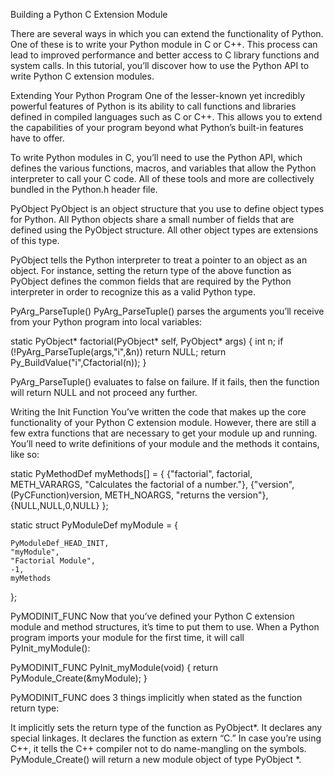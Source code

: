Building a Python C Extension Module

There are several ways in which you can extend the functionality of Python. One of these is to write your Python module in C or C++. This process can lead to improved performance and better access to C library functions and system calls. In this tutorial, you’ll discover how to use the Python API to write Python C extension modules.

Extending Your Python Program
One of the lesser-known yet incredibly powerful features of Python is its ability to call functions and libraries defined in compiled languages such as C or C++. This allows you to extend the capabilities of your program beyond what Python’s built-in features have to offer.

To write Python modules in C, you’ll need to use the Python API, which defines the various functions, macros, and variables that allow the Python interpreter to call your C code. All of these tools and more are collectively bundled in the Python.h header file.

PyObject
PyObject is an object structure that you use to define object types for Python. All Python objects share a small number of fields that are defined using the PyObject structure. All other object types are extensions of this type.

PyObject tells the Python interpreter to treat a pointer to an object as an object. For instance, setting the return type of the above function as PyObject defines the common fields that are required by the Python interpreter in order to recognize this as a valid Python type.

PyArg_ParseTuple()
PyArg_ParseTuple() parses the arguments you’ll receive from your Python program into local variables:

static PyObject* factorial(PyObject* self, PyObject* args)
{
	int n;
	if (!PyArg_ParseTuple(args,"i",&n))
		return NULL;
	return Py_BuildValue("i",Cfactorial(n));
}

PyArg_ParseTuple() evaluates to false on failure. If it fails, then the function will return NULL and not proceed any further.

Writing the Init Function
You’ve written the code that makes up the core functionality of your Python C extension module. However, there are still a few extra functions that are necessary to get your module up and running. You’ll need to write definitions of your module and the methods it contains, like so:

static PyMethodDef myMethods[] = {
	{"factorial", factorial, METH_VARARGS, "Calculates the factorial of a number."},
	{"version", (PyCFunction)version, METH_NOARGS, "returns the version"},
	{NULL,NULL,0,NULL}
};

static struct PyModuleDef myModule = {

	PyModuleDef_HEAD_INIT,
	"myModule",
	"Factorial Module",
	-1,
	myMethods
};

PyMODINIT_FUNC
Now that you’ve defined your Python C extension module and method structures, it’s time to put them to use. When a Python program imports your module for the first time, it will call PyInit_myModule():

PyMODINIT_FUNC PyInit_myModule(void)
{
	return PyModule_Create(&myModule);
}

PyMODINIT_FUNC does 3 things implicitly when stated as the function return type:

It implicitly sets the return type of the function as PyObject*.
It declares any special linkages.
It declares the function as extern “C.” In case you’re using C++, it tells the C++ compiler not to do name-mangling on the symbols.
PyModule_Create() will return a new module object of type PyObject *. 
